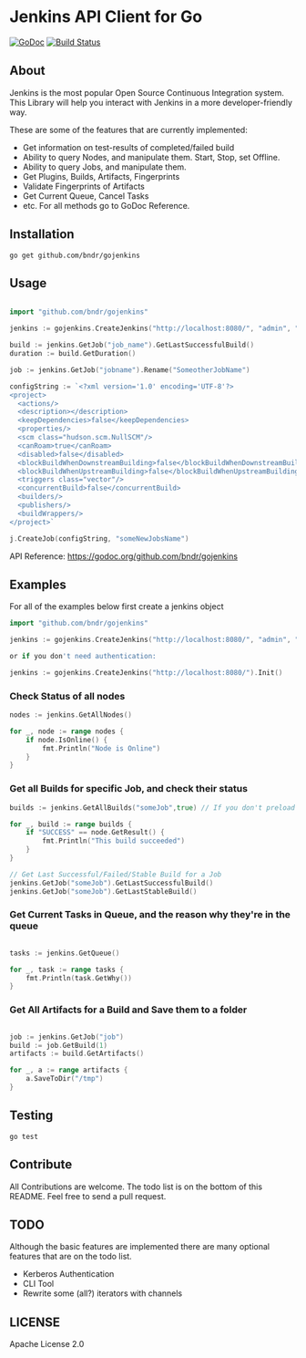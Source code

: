 # Jenkins API Client for Go

[![GoDoc](https://godoc.org/github.com/bndr/gojenkins?status.svg)](https://godoc.org/github.com/bndr/gojenkins)
[![Build Status](https://travis-ci.org/bndr/gojenkins.svg?branch=master)](https://travis-ci.org/bndr/gojenkins)

## About

Jenkins is the most popular Open Source Continuous Integration system. This Library will help you interact with Jenkins in a more developer-friendly way.

These are some of the features that are currently implemented:

* Get information on test-results of completed/failed build
* Ability to query Nodes, and manipulate them. Start, Stop, set Offline.
* Ability to query Jobs, and manipulate them.
* Get Plugins, Builds, Artifacts, Fingerprints
* Validate Fingerprints of Artifacts
* Get Current Queue, Cancel Tasks
* etc. For all methods go to GoDoc Reference.

## Installation

    go get github.com/bndr/gojenkins

## Usage

```go

import "github.com/bndr/gojenkins"

jenkins := gojenkins.CreateJenkins("http://localhost:8080/", "admin", "admin").Init()

build := jenkins.GetJob("job_name").GetLastSuccessfulBuild()
duration := build.GetDuration()

job := jenkins.GetJob("jobname").Rename("SomeotherJobName")

configString := `<?xml version='1.0' encoding='UTF-8'?> 
<project>
  <actions/>
  <description></description>
  <keepDependencies>false</keepDependencies>
  <properties/>
  <scm class="hudson.scm.NullSCM"/>
  <canRoam>true</canRoam>
  <disabled>false</disabled>
  <blockBuildWhenDownstreamBuilding>false</blockBuildWhenDownstreamBuilding>
  <blockBuildWhenUpstreamBuilding>false</blockBuildWhenUpstreamBuilding>
  <triggers class="vector"/>
  <concurrentBuild>false</concurrentBuild>
  <builders/>
  <publishers/>
  <buildWrappers/>
</project>`

j.CreateJob(configString, "someNewJobsName")


```

API Reference: https://godoc.org/github.com/bndr/gojenkins

## Examples

For all of the examples below first create a jenkins object
```go
import "github.com/bndr/gojenkins"

jenkins := gojenkins.CreateJenkins("http://localhost:8080/", "admin", "admin").Init()

or if you don't need authentication:

jenkins := gojenkins.CreateJenkins("http://localhost:8080/").Init()
```

### Check Status of all nodes

```go
nodes := jenkins.GetAllNodes()

for _, node := range nodes {
	if node.IsOnline() {
		fmt.Println("Node is Online")
	}
}

```

### Get all Builds for specific Job, and check their status

```go
builds := jenkins.GetAllBuilds("someJob",true) // If you don't preload the builds (second parameter, true = preload, false = don't preload), you will only get Build Ids

for _, build := range builds {
	if "SUCCESS" == node.GetResult() {
		fmt.Println("This build succeeded")
	}
}

// Get Last Successful/Failed/Stable Build for a Job
jenkins.GetJob("someJob").GetLastSuccessfulBuild()
jenkins.GetJob("someJob").GetLastStableBuild()

```

### Get Current Tasks in Queue, and the reason why they're in the queue

```go

tasks := jenkins.GetQueue()

for _, task := range tasks {
	fmt.Println(task.GetWhy())
}

```

### Get All Artifacts for a Build and Save them to a folder

```go

job := jenkins.GetJob("job")
build := job.GetBuild(1)
artifacts := build.GetArtifacts()

for _, a := range artifacts {
	a.SaveToDir("/tmp")
}

```

## Testing

    go test

## Contribute

All Contributions are welcome. The todo list is on the bottom of this README. Feel free to send a pull request.

## TODO

Although the basic features are implemented there are many optional features that are on the todo list. 

* Kerberos Authentication
* CLI Tool
* Rewrite some (all?) iterators with channels

## LICENSE

Apache License 2.0
